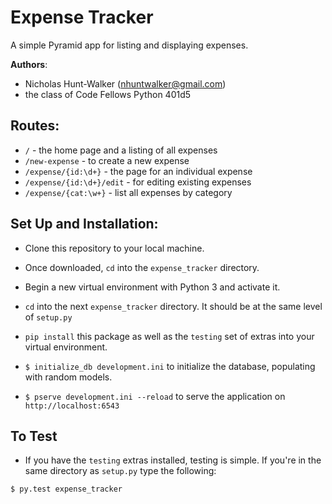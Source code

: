 # Expense Tracker
A simple Pyramid app for listing and displaying expenses.

**Authors**:

- Nicholas Hunt-Walker (nhuntwalker@gmail.com)
- the class of Code Fellows Python 401d5

## Routes:

- `/` - the home page and a listing of all expenses
- `/new-expense` - to create a new expense
- `/expense/{id:\d+}` - the page for an individual expense
- `/expense/{id:\d+}/edit` - for editing existing expenses
- `/expense/{cat:\w+}` - list all expenses by category

## Set Up and Installation:

- Clone this repository to your local machine.

- Once downloaded, `cd` into the `expense_tracker` directory.

- Begin a new virtual environment with Python 3 and activate it.

- `cd` into the next `expense_tracker` directory. It should be at the same level of `setup.py`

- `pip install` this package as well as the `testing` set of extras into your virtual environment.

- `$ initialize_db development.ini` to initialize the database, populating with random models.

- `$ pserve development.ini --reload` to serve the application on `http://localhost:6543`

## To Test

- If you have the `testing` extras installed, testing is simple. If you're in the same directory as `setup.py` type the following:

```
$ py.test expense_tracker
```